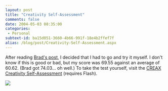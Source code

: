 ```yaml
---
layout: post
title: "Creativity Self-Assessment"
comments: false
date: 2004-05-03 08:35:00
categories:
 - Personal
subtext-id: ba15d051-3660-4b66-991f-18e4b2ffef7f
alias: /blog/post/Creativity-Self-Assessment.aspx
---
```



After reading [Brad's post](http://dotnetguy.techieswithcats.com/archives/004127.shtml), I decided that I had to go and try it myself. I don't know if this is good or bad, but my score was 69.55 against an average of 60.62. (Brad got 74.03... oh well.) To take the test yourself, visit the [CREAX Creativity Self-Assessment](http://creax.net/csa/frame.asp?session=zero) (requires Flash).

![](/images/22/o_Creativity-Self-Assessment.gif)
